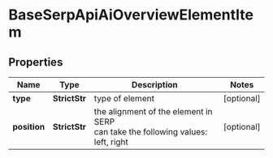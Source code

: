 # BaseSerpApiAiOverviewElementItem


## Properties

| Name | Type | Description | Notes |
|------------ | ------------- | ------------- | -------------|
**type** | **StrictStr** | type of element |[optional]|
**position** | **StrictStr** | the alignment of the element in SERP<br>can take the following values:<br>left, right |[optional]|